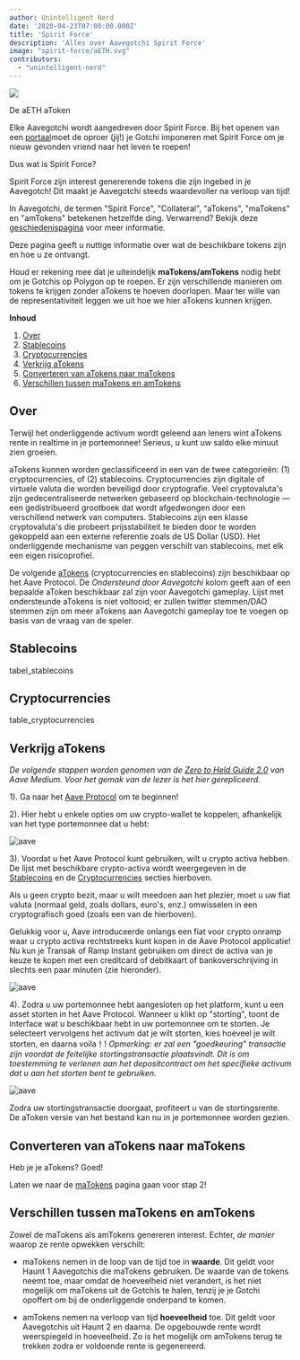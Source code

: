 ```yaml
---
author: Unintelligent Nerd
date: '2020-04-23T07:00:00.000Z'
title: 'Spirit Force'
description: 'Alles over Aavegotchi Spirit Force'
image: "spirit-force/aETH.svg"
contributors:
  - "unintelligent-nerd"
---
```


<div class="headerImageContainer">
<img class="headerImage" src="/spirit-force/aETH.png">
<p class="headerImageText">De aETH aToken</p>
</div>

Elke Aavegotchi wordt aangedreven door Spirit Force. Bij het openen van een [portaal](/portals)moet de oproer (jij!) je Gotchi imponeren met Spirit Force om je nieuw gevonden vriend naar het leven te roepen!

Dus wat is Spirit Force?

Spirit Force zijn interest genererende tokens die zijn ingebed in je Aavegotch! Dit maakt je Aavegotchi steeds waardevoller na verloop van tijd!

In Aavegotchi, de termen "Spirit Force", "Collateral", "aTokens", "maTokens" en "amTokens" betekenen hetzelfde ding. Verwarrend? Bekijk deze [geschiedenispagina](/spirit-force-history) voor meer informatie.

Deze pagina geeft u nuttige informatie over wat de beschikbare tokens zijn en hoe u ze ontvangt.

Houd er rekening mee dat je uiteindelijk **maTokens/amTokens** nodig hebt om je Gotchis op Polygon op te roepen. Er zijn verschillende manieren om tokens te krijgen zonder aTokens te hoeven doorlopen. Maar ter wille van de representativiteit leggen we uit hoe we hier aTokens kunnen krijgen.

<div class="contentsBox">

**Inhoud**

<ol>
<li><a href=#about>Over</a></li>
<li><a href=#stablecoins>Stablecoins</a></li>
<li><a href=#cryptocurrencies>Cryptocurrencies</a></li>
<li><a href=#getting-atokens>Verkrijg aTokens</a></li>
<li><a href=#converting-atokens-into-matokens>Converteren van aTokens naar maTokens</a></li>
<li><a href=#differences-between-matokens-and-amtokens>Verschillen tussen maTokens en amTokens</a></li>
</ol>

</div>

## Over

Terwijl het onderliggende activum wordt geleend aan leners wint aTokens rente in realtime in je portemonnee! Serieus, u kunt uw saldo elke minuut zien groeien.

aTokens kunnen worden geclassificeerd in een van de twee categorieën: (1) cryptocurrencies, of (2) stablecoins. Cryptocurrencies zijn digitale of virtuele valuta die worden beveiligd door cryptografie. Veel cryptovaluta's zijn gedecentraliseerde netwerken gebaseerd op blockchain-technologie — een gedistribueerd grootboek dat wordt afgedwongen door een verschillend netwerk van computers. Stablecoins zijn een klasse cryptovaluta's die probeert prijsstabiliteit te bieden door te worden gekoppeld aan een externe referentie zoals de US Dollar (USD). Het onderliggende mechanisme van peggen verschilt van stablecoins, met elk een eigen risicoprofiel.

De volgende [aTokens](https://docs.aave.com/developers/deployed-contracts/deployed-contract-instances) (cryptocurrencies en stablecoins) zijn beschikbaar op het Aave Protocol. De *Ondersteund door Aavegotchi* kolom geeft aan of een bepaalde aToken beschikbaar zal zijn voor Aavegotchi gameplay. Lijst met ondersteunde aTokens is niet voltooid; er zullen twitter stemmen/DAO stemmen zijn om meer aTokens aan Aavegotchi gameplay toe te voegen op basis van de vraag van de speler.

## Stablecoins

tabel_stablecoins

## Cryptocurrencies

table_cryptocurrencies

## Verkrijg aTokens

*De volgende stappen worden genomen van de [Zero to Held Guide 2.0](https://medium.com/aave/aave-protocol-zero-to-hero-guide-e3f206e57e45) van Aave Medium. Voor het gemak van de lezer is het hier gerepliceerd.*

1). Ga naar het <a href = "https://app.aave.com/">Aave Protocol</a> om te beginnen!

2). Hier hebt u enkele opties om uw crypto-wallet te koppelen, afhankelijk van het type portemonnee dat u hebt:

<img src = "/spirit-force/connect-your-wallet.png" alt = "aave" class="bodyImage" />

3). Voordat u het Aave Protocol kunt gebruiken, wilt u crypto activa hebben. De lijst met beschikbare crypto-activa wordt weergegeven in de <a href=#stablecoins>Stablecoins</a> en de <a href=#cryptocurrencies>Cryptocurrencies</a> secties hierboven.

Als u geen crypto bezit, maar u wilt meedoen aan het plezier, moet u uw fiat valuta (normaal geld, zoals dollars, euro's, enz.) omwisselen in een cryptografisch goed (zoals een van de hierboven).

Gelukkig voor u, Aave introduceerde onlangs een fiat voor crypto onramp waar u crypto activa rechtstreeks kunt kopen in de Aave Protocol applicatie! Nu kun je Transak of Ramp Instant gebruiken om direct de activa van je keuze te kopen met een creditcard of debitkaart of bankoverschrijving in slechts een paar minuten (zie hieronder).

<img src = "/spirit-force/buy-with-fiat.png" alt = "aave" class="bodyImage" />

4). Zodra u uw portemonnee hebt aangesloten op het platform, kunt u een asset storten in het Aave Protocol. Wanneer u klikt op "storting", toont de interface wat u beschikbaar hebt in uw portemonnee om te storten. Je selecteert vervolgens het activum dat je wilt storten, kies hoeveel je wilt storten, en daarna voila！! *Opmerking: er zal een "goedkeuring" transactie zijn voordat de feitelijke stortingstransactie plaatsvindt. Dit is om toestemming te verlenen aan het depositcontract om het specifieke activum dat u aan het storten bent te gebruiken.*

<img src = "/spirit-force/deposit.gif" alt = "aave" class="bodyImage" />

Zodra uw stortingstransactie doorgaat, profiteert u van de stortingsrente. De aToken versie van het bestand kan nu in je portemonnee worden gezien.

## Converteren van aTokens naar maTokens

Heb je je aTokens? Goed!

Laten we naar de [maTokens](/matokens) pagina gaan voor stap 2!

## Verschillen tussen maTokens en amTokens

Zowel de maTokens als amTokens genereren interest. Echter, *de manier* waarop ze rente opwekken verschilt:

* maTokens nemen in de loop van de tijd toe in **waarde**. Dit geldt voor Haunt 1 Aavegotchis die maTokens gebruiken. De waarde van de tokens neemt toe, maar omdat de hoeveelheid niet verandert, is het niet mogelijk om maTokens uit de Gotchis te halen, tenzij je je Gotchi opoffert om bij de onderliggende onderpand te komen.

* amTokens nemen na verloop van tijd **hoeveelheid** toe. Dit geldt voor Aavegotchis uit Haunt 2 en daarna. De opgebouwde rente wordt weerspiegeld in hoeveelheid. Zo is het mogelijk om amTokens terug te trekken zodra er voldoende rente is gegenereerd.